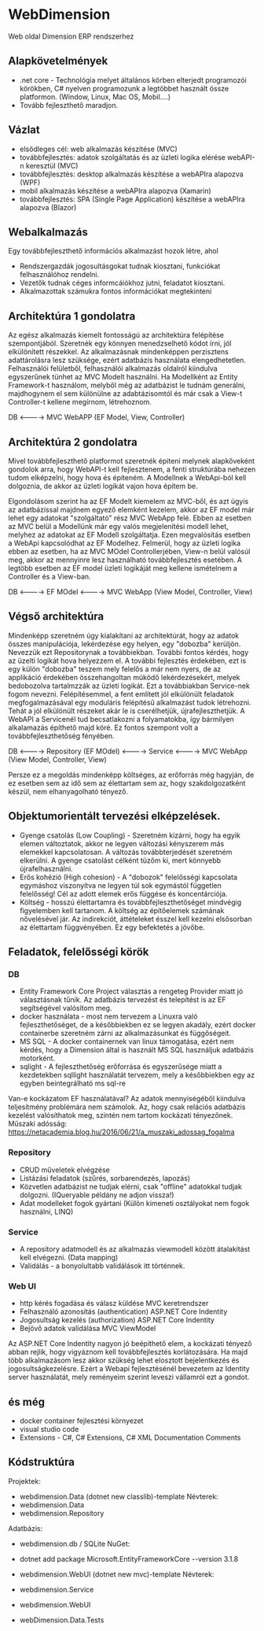 # WebDimension
Web oldal Dimension ERP rendszerhez

## Alapkövetelmények
- .net core - Technológia melyet általános körben elterjedt programozói körökben, C# nyelven programozunk a legtöbbet használt össze platformon. (Window, Linux, Mac OS, Mobil….) 
- Tovább fejleszthető maradjon.

## Vázlat
- elsődleges cél: web alkalmazás készítése (MVC)
- továbbfejlesztés: adatok szolgáltatás és az üzleti logika elérése webAPI-n keresztül (MVC)
- továbbfejlesztés: desktop alkalmazás készítése a webAPIra alapozva (WPF)
- mobil alkalmazás készítése a webAPIra alapozva (Xamarin)
- továbbfejlesztés: SPA (Single Page Application) készítése a webAPIra alapozva (Blazor)

## Webalkalmazás
Egy továbbfejleszthető információs alkalmazást hozok létre, ahol
 - Rendszergazdák jogosultásgokat tudnak kiosztani, funkciókat felhasználóhoz rendelni.
 - Vezetők tudnak céges informcáiókhoz jutni, feladatot kiosztani. 
 - Alkalmazottak számukra fontos információkat megtekinteni

 
## Architektúra 1 gondolatra
Az egész alkalmazás kiemelt fontosságú az architektúra felépítése szempontjából. Szeretnék egy könnyen menedzselhető kódot írni, jól elkülönített részekkel. Az alkalmazásnak mindenképpen perzisztens adattárolásra lesz szüksége, ezért adatbázis használata elengedhetetlen.
Felhasználói felületből, felhasználói alkalmazás oldalról kiindulva egyszerűnek tünhet az MVC Modelt használni. Ha Modellként az Entity Framework-t használom, melyből még az adatbázist le tudnám generálni, majdhogynem el sem különülne az adabtázisomtól és már csak a View-t Controller-t kellene megírnom, létrehoznom. 

DB <----> MVC WebAPP (EF Model, View, Controller)

## Architektúra 2 gondolatra
Mivel továbbfejleszthető platformot szeretnék építeni melynek alapkőveként gondolok arra, hogy WebAPI-t kell fejlesztenem, a fenti struktúrába nehezen tudom elképzelni, hogy hova és építeném. A Modellnek a WebApi-ból kell dolgoznia, de akkor az üzleti logikát vajon hova építem be.

Elgondolásom szerint ha az EF Modelt kiemelem az MVC-ből, és azt úgyis az adatbázissal majdnem egyező elemként kezelem, akkor az EF model már lehet egy adatokat "szolgáltató" rész MVC WebApp felé. Ebben az esetben az MVC belül a Modellünk már egy valós megjelenítési modell lehet, melyhez az adatokat az EF Modell szolgáltatja. Ezen megvalósítás esetben a WebApi kapcsolódhat az EF Modelhez. Felmerül, hogy az üzleti logika ebben az esetben, ha az MVC MOdel Controllerjében, View-n belül valósúl meg, akkor az mennyinre lesz használható továbbfejlesztés esetében. A legtöbb esetben az EF model üzleti logikáját meg kellene ismételnem a Controller és a View-ban.

DB <----> EF MOdel <----> MVC WebApp (View Model, Controller, View)

## Végső architektúra
Mindenképp szeretném úgy kialakítani az architektúrát, hogy az adatok összes manipulációja, lekérdezése egy helyen, egy "dobozba" kerüljön. Nevezzük ezt Repositorynak a továbbiekban. További fontos kérdés, hogy az üzelti logikát hova helyezzem el. A további fejlesztés érdekében, ezt is egy külön "dobozba" teszem mely felelős a már nem nyers, de az applikáció érdekében összehangoltan müködő lekérdezésekért, melyek bedobozolva tartalmzzák az üzleti logikát. Ezt a továbbiakban Service-nek fogom nevezni. Felépítésemmel, a fent említett jól elkülönült feladatok megfogalmazásával egy moduláris felépítésű alkalmazást tudok létrehozni. Tehát a jól elkülönült részeket akár le is cserélhetjük, újrafejleszthetjük. 
A WebAPI a Servicenél tud becsatlakozni a folyamatokba, így bármilyen alkalamazás építhető majd köré. Ez fontos szempont volt a továbbfejleszthetőség fényében.

DB <----> Repository (EF MOdel) <----> Service <----> MVC WebApp (View Model, Controller, View)

Persze ez a megoldás mindenképp költséges, az erőforrás még hagyján, de ez esetben sem az idő sem az élettartam sem az, hogy szakdolgozatként készül, nem elhanyagolható tényező. 

## Objektumorientált tervezési elképzelések. 
 - Gyenge csatolás (Low Coupling) - Szeretném kizárni, hogy ha egyik elemen változtatok, akkor ne legyen változási kényszerem más elemekkel kapcsolatosan. A változás továbbterjedését szeretném elkerülni. A gyenge csatolást célként tüzőm ki, mert könnyebb újrafelhasználni.
 - Erős kohézió (High cohesion) - A "dobozok" felelősségi kapcsolata egymáshoz viszonyítva ne legyen túl sok egymástól független felelősség! Cél az adott elemek erős függése és koncentárciója. 
 - Költség - hosszú élettartamra és továbbfejleszthetőséget mindvégig figyelemben kell tartanom. A költség az építőelemek számának nővelésével jár. Az indirekciót, áttételeket ésszel kell kezelni elsősorban az élettartam függvényében. Ez egy befektetés a jövőbe.

## Feladatok, felelősségi körök

### DB
- Entity Framework Core Project választás a rengeteg Provider miatt jó választásnak tűnik. Az adatbázis tervezést és telepítést is az EF segítségével valósítom meg.
- docker használata - most nem tervezem a Linuxra való fejleszthetőséget, de a későbbiekben ez se legyen akadály, ezért docker containerbe szeretném zárni az alkalmazásunkat és függőségeit. 
- MS SQL - A docker containernek van linux támogatása, ezért nem kérdés, hogy a Dimension által is használt MS SQL használjuk adatbázis motorként.
- sqlight - A fejleszthetőség erőforrása és egyszerűsége miatt a kezdetekben sqllight használatát tervezem, mely a későbbiekben egy az egyben beintegrálható ms sql-re

Van-e kockázatom EF használatával? Az adatok mennyiségéből kiindulva teljesítmény problémára nem számolok. Az, hogy csak relációs adatbázis kezelést valósíthatok meg, szintén nem tartom kockázati tényezőnek. 
Műszaki adósság: https://netacademia.blog.hu/2016/06/21/a_muszaki_adossag_fogalma

### Repository
- CRUD műveletek elvégzése
- Listázási feladatok (szűrés, sorbarendezés, lapozás)
- Közvetlen adatbázist ne tudjak elérni, csak "offline" adatokkal tudjak dolgozni. (IQueryable példány ne adjon vissza!)
- Adat modelleket fogok gyártani (Külön kimeneti osztályokat nem fogok használni, LINQ)

### Service
- A repository adatmodell és az alkalmazás viewmodell között átalakítást kell elvégezni. (Data mapping)
- Validálás - a bonyolultabb validálások itt történnek.

### Web UI
- http kérés fogadása és válasz küldése
  MVC keretrendszer
- Felhasználó azonosítás (authentication)
  ASP.NET Core Indentity
- Jogosultság kezelés (authorization)
  ASP.NET Core Indentity
- Bejövő adatok validálása
  MVC ViewModel

Az ASP.NET Core Indentity nagyon jó beépíthető elem, a kockázati tényező abban rejlik, hogy vigyáznom kell továbbfejlesztés korlátozására. Ha majd több alkalmazásom lesz akkor szükség lehet elosztott bejelentkezés és jogosultságkezelésre. Ezért a Webapi fejlesztésénél bevezetem az Identity server használatát, mely reményeim szerint leveszi vállamról ezt a gondot.


## és még
- docker container fejlesztési környezet
- visual studio code
 - Extensions - C#, C# Extensions, C# XML Documentation Comments


 ## Kódstruktúra
 Projektek:
 - webdimension.Data   (dotnet new classlib)-template
  Névterek:
  - webdimension.Data
  - webdimension.Repository

  Adatbázis:
  - webdimension.db / SQLite
  NuGet:
  - dotnet add package Microsoft.EntityFrameworkCore --version 3.1.8

 - webdimension.WebUI  (dotnet new mvc)-template
  Névterek:
  - webdimension.Service
  - webdimension.WebUI

  - webDimension.Data.Tests











